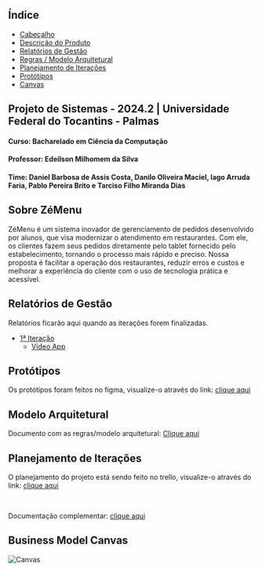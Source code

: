 ## Índice
- [Cabeçalho](#projeto-de-sistemas---20242--universidade-federal-do-tocantins---palmas)
- [Descrição do Produto](#sobre-zémenu)
- [Relatórios de Gestão](#relatórios-de-gestão)
- [Regras / Modelo Arquitetural](#modelo-arquitetural)
- [Planejamento de Iterações](#planejamento-de-iterações)
- [Protótipos](#protótipos)
- [Canvas](#business-model-canvas)

## Projeto de Sistemas - 2024.2 | Universidade Federal do Tocantins - Palmas
#### Curso: Bacharelado em Ciência da Computação
#### Professor: Edeilson Milhomem da Silva
#### Time: Daniel Barbosa de Assis Costa, Danilo Oliveira Maciel, Iago Arruda Faria, Pablo Pereira Brito e Tarciso Filho Miranda Dias

## Sobre ZéMenu
ZéMenu é um sistema inovador de gerenciamento de pedidos desenvolvido por alunos, que visa modernizar o atendimento em restaurantes. Com ele, os clientes fazem seus pedidos diretamente pelo tablet fornecido pelo estabelecimento, tornando o processo mais rápido e preciso. Nossa proposta é facilitar a operação dos restaurantes, reduzir erros e custos e melhorar a experiência do cliente com o uso de tecnologia prática e acessível.

## Relatórios de Gestão
Relatórios ficarão aqui quando as iterações forem finalizadas.

- [1ª Iteração](https://docs.google.com/spreadsheets/d/1Iha1DNPsv8svFlG1MQ0vrkFOPZ2pTirbz946IJhHFOw/edit?gid=0#gid=0)
    - [Vídeo App](https://youtube.com/shorts/BfEzh3U5x_c?feature=share)

## Protótipos
Os protótipos foram feitos no figma, visualize-o através do link: [clique aqui](https://www.figma.com/design/biS0ZyJgpL2OzB5R3xVYXa/Z%C3%A9Menu?node-id=0-1&t=Q9IABUx2fVXe9zf3-1)

## Modelo Arquitetural
Documento com as regras/modelo arquitetural: [Clique aqui](Modelo-Arquitetural.md)

## Planejamento de Iterações
O planejamento do projeto está sendo feito no trello, visualize-o através do link: [clique aqui](https://trello.com/invite/b/66c00534ce448abf9772e9c8/ATTI9402cc25ce4ac772700267e8c43f1ba928642239/zemenu)

<br>

Documentação complementar: [clique aqui](Descricao-Iteracoes.md)

## Business Model Canvas
![Canvas](https://github.com/user-attachments/assets/3b95dc82-53eb-454a-aafe-34ac504ca493)
